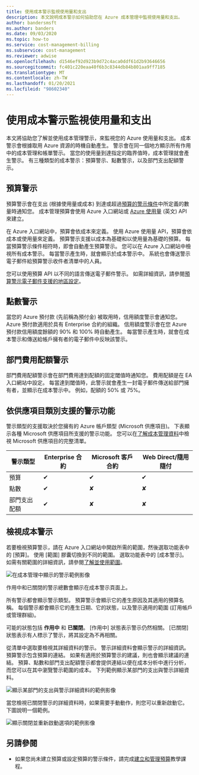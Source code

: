 ```yaml
---
title: 使用成本警示監視使用量和支出
description: 本文說明成本警示如何協助您在 Azure 成本管理中監視使用量和支出。
author: bandersmsft
ms.author: banders
ms.date: 09/03/2020
ms.topic: how-to
ms.service: cost-management-billing
ms.subservice: cost-management
ms.reviewer: adwise
ms.openlocfilehash: d1546ef92d923b9d72c4aca0ddf61d2b93646656
ms.sourcegitcommit: fc401c220eaa40f6b3c8344db84b801aa9ff7185
ms.translationtype: MT
ms.contentlocale: zh-TW
ms.lasthandoff: 01/20/2021
ms.locfileid: "98602340"
---
```

# <a name="use-cost-alerts-to-monitor-usage-and-spending"></a>使用成本警示監視使用量和支出

本文將協助您了解並使用成本管理警示，來監視您的 Azure 使用量和支出。 成本警示會根據取用 Azure 資源的時機自動產生。 警示會在同一個地方顯示所有作用中的成本管理和帳單警示。 當您的使用量到達指定的臨界值時，成本管理就會產生警示。 有三種類型的成本警示：預算警示、點數警示，以及部門支出配額警示。

## <a name="budget-alerts"></a>預算警示

預算警示會在支出 (根據使用量或成本) 到達或超過[預算的警示條件](tutorial-acm-create-budgets.md)中所定義的數量時通知您。 成本管理預算會使用 Azure 入口網站或 [Azure 使用量](/rest/api/consumption) \(英文\) API 來建立。

在 Azure 入口網站中，預算會依成本來定義。 使用 Azure 使用量 API，預算會依成本或使用量來定義。 預算警示支援以成本為基礎和以使用量為基礎的預算。 每當預算警示條件相符時，即會自動產生預算警示。 您可以在 Azure 入口網站中檢視所有成本警示。 每當警示產生時，就會顯示於成本警示中。 系統也會傳送警示電子郵件給預算警示收件者清單中的人員。

您可以使用預算 API 以不同的語言傳送電子郵件警示。 如需詳細資訊，請參閱[預算警示電子郵件支援的地區設定](manage-automation.md#supported-locales-for-budget-alert-emails)。

## <a name="credit-alerts"></a>點數警示

當您的 Azure 預付款 (先前稱為預付金) 被取用時，信用額度警示會通知您。 Azure 預付款適用於具有 Enterprise 合約的組織。 信用額度警示會在您 Azure 預付款信用額度餘額的 90% 和 100% 時自動產生。 每當警示產生時，就會在成本警示和傳送給帳戶擁有者的電子郵件中反映該警示。

## <a name="department-spending-quota-alerts"></a>部門費用配額警示

部門費用配額警示會在部門費用達到配額的固定閾值時通知您。 費用配額是在 EA 入口網站中設定。 每當達到閾值時，此警示就會產生一封電子郵件傳送給部門擁有者，並顯示在成本警示中。 例如，配額的 50% 或 75%。

## <a name="supported-alert-features-by-offer-categories"></a>依供應項目類別支援的警示功能

警示類型的支援取決於您擁有的 Azure 帳戶類型 (Microsoft 供應項目)。 下表顯示各種 Microsoft 供應項目所支援的警示功能。 您可以在[了解成本管理資料](understand-cost-mgt-data.md)中檢視 Microsoft 供應項目的完整清單。

| 警示類型 | Enterprise 合約 | Microsoft 客戶合約 | Web Direct/隨用隨付 |
|---|---|---|---|
| 預算 | ✔ | ✔ | ✔ |
| 點數 | ✔ |✘ | ✘ |
| 部門支出配額 | ✔ | ✘ | ✘ |



## <a name="view-cost-alerts"></a>檢視成本警示

若要檢視預算警示，請在 Azure 入口網站中開啟所需的範圍，然後選取功能表中的 [預算]。 使用 [範圍] 膠囊切換到不同的範圍。 選取功能表中的 [成本警示]。 如需有關範圍的詳細資訊，請參閱[了解並使用範圍](understand-work-scopes.md)。

![在成本管理中顯示的警示範例影像](./media/cost-mgt-alerts-monitor-usage-spending/budget-alerts-fullscreen.png)

作用中和已關閉的警示總數會顯示在成本警示頁面上。

所有警示都會顯示警示類型。 預算警示會顯示它的產生原因及其適用的預算名稱。 每個警示都會顯示它的產生日期、它的狀態，以及警示適用的範圍 (訂用帳戶或管理群組)。

可能的狀態包括 **作用中** 和 **已關閉**。 [作用中] 狀態表示警示仍然相關。 [已關閉] 狀態表示有人標示了警示，將其設定為不再相關。

從清單中選取要檢視其詳細資料的警示。 警示詳細資料會顯示警示的詳細資訊。 預算警示包含預算的連結。 如果有適用於預算警示的建議，則也會顯示建議的連結。 預算、點數和部門支出配額警示都會提供連結以便在成本分析中進行分析，而您可以在其中瀏覽警示範圍的成本。 下列範例顯示某部門的支出與警示詳細資料。

![顯示某部門的支出與警示詳細資料的範例影像](./media/cost-mgt-alerts-monitor-usage-spending/dept-spending-selected-with-credits.png)

當您檢視已關閉警示的詳細資料時，如果需要手動動作，則您可以重新啟動它。 下圖說明一個範例。

![顯示關閉並重新啟動選項的範例影像](./media/cost-mgt-alerts-monitor-usage-spending/Dismiss-reactivate-options.png)

## <a name="see-also"></a>另請參閱

- 如果您尚未建立預算或設定預算的警示條件，請完成[建立和管理預算](tutorial-acm-create-budgets.md)教學課程。